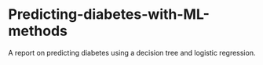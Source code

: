 # Predicting-diabetes-with-ML-methods
A report on predicting diabetes using a decision tree and logistic regression. 
